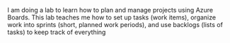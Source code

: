 I am doing a lab to learn how to plan and manage projects using Azure Boards. This lab teaches me how to set up tasks (work items), organize work into sprints (short, planned work periods), and use backlogs (lists of tasks) to keep track of everything
